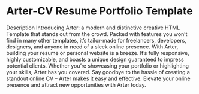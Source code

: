 # Arter-CV Resume Portfolio Template
 Description  Introducing Arter: a modern and distinctive creative HTML Template that stands out from the crowd. Packed with features you won’t find in many other templates, it’s tailor-made for freelancers, developers, designers, and anyone in need of a sleek online presence.  With Arter, building your resume or personal website is a breeze. It’s fully responsive, highly customizable, and boasts a unique design guaranteed to impress potential clients. Whether you’re showcasing your portfolio or highlighting your skills, Arter has you covered.  Say goodbye to the hassle of creating a standout online CV – Arter makes it easy and effective. Elevate your online presence and attract new opportunities with Arter today.
